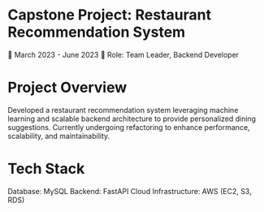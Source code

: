 # Capstone Project: Restaurant Recommendation System
📅 March 2023 - June 2023
👤 Role: Team Leader, Backend Developer

# Project Overview
Developed a restaurant recommendation system leveraging machine learning and scalable backend architecture to provide personalized dining suggestions.
Currently undergoing refactoring to enhance performance, scalability, and maintainability.

# Tech Stack
Database: MySQL
Backend: FastAPI
Cloud Infrastructure: AWS (EC2, S3, RDS)
